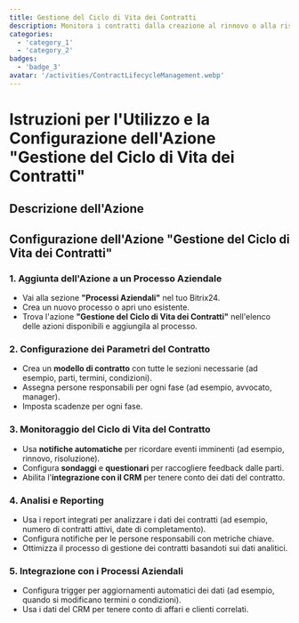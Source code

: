 ```yaml
---
title: Gestione del Ciclo di Vita dei Contratti
description: Monitora i contratti dalla creazione al rinnovo o alla risoluzione.
categories: 
  - 'category_1'
  - 'category_2'
badges: 
  - 'badge_3'
avatar: '/activities/ContractLifecycleManagement.webp'
---
```


# Istruzioni per l'Utilizzo e la Configurazione dell'Azione "Gestione del Ciclo di Vita dei Contratti"

## Descrizione dell'Azione

## Configurazione dell'Azione "Gestione del Ciclo di Vita dei Contratti"

### 1. Aggiunta dell'Azione a un Processo Aziendale
- Vai alla sezione **"Processi Aziendali"** nel tuo Bitrix24.
- Crea un nuovo processo o apri uno esistente.
- Trova l'azione **"Gestione del Ciclo di Vita dei Contratti"** nell'elenco delle azioni disponibili e aggiungila al processo.

### 2. Configurazione dei Parametri del Contratto
- Crea un **modello di contratto** con tutte le sezioni necessarie (ad esempio, parti, termini, condizioni).
- Assegna persone responsabili per ogni fase (ad esempio, avvocato, manager).
- Imposta scadenze per ogni fase.

### 3. Monitoraggio del Ciclo di Vita del Contratto
- Usa **notifiche automatiche** per ricordare eventi imminenti (ad esempio, rinnovo, risoluzione).
- Configura **sondaggi** e **questionari** per raccogliere feedback dalle parti.
- Abilita l'**integrazione con il CRM** per tenere conto dei dati del contratto.

### 4. Analisi e Reporting
- Usa i report integrati per analizzare i dati dei contratti (ad esempio, numero di contratti attivi, date di completamento).
- Configura notifiche per le persone responsabili con metriche chiave.
- Ottimizza il processo di gestione dei contratti basandoti sui dati analitici.

### 5. Integrazione con i Processi Aziendali
- Configura trigger per aggiornamenti automatici dei dati (ad esempio, quando si modificano termini o condizioni).
- Usa i dati del CRM per tenere conto di affari e clienti correlati.